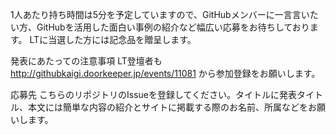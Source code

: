 1人あたり持ち時間は5分を予定していますので、GitHubメンバーに一言言いたい方、GitHubを活用した面白い事例の紹介など幅広い応募をお待ちしております。
LTに当選した方には記念品を贈呈します。

発表にあたっての注意事項
LT登壇者も http://githubkaigi.doorkeeper.jp/events/11081 から参加登録をお願いします。

応募先
こちらのリポジトリのIssueを登録してください。タイトルに発表タイトル、本文には簡単な内容の紹介とサイトに掲載する際のお名前、所属などをお願いします。

